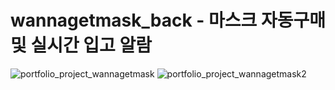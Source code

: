 # wannagetmask_back - 마스크 자동구매 및 실시간 입고 알람 
![portfolio_project_wannagetmask](https://user-images.githubusercontent.com/56705480/76705559-54f44680-6724-11ea-8c0a-0644e61a644b.png)
![portfolio_project_wannagetmask2](https://user-images.githubusercontent.com/56705480/76706600-e3b89180-672b-11ea-8c9e-87b5eefc7b53.png)
